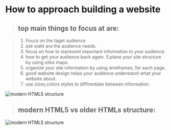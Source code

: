 
# How to approach building a website
> ## top main things to focus at are:

>1. Foucs on the taget audience
>2. ask waht are the audience needs.
>3. focus on how to represent important information to your audience.
>4. how to get your audience back again.
>5.plane your site structure by using sites maps.
>6. organize your site information  by using wireframes, for each page.
>7. good website design helps your audience understand what your website about.
>8. use sizes,colors styles to diffirentiate between information.

![modern HTML5 structure](https://www.script-tutorials.com/demos/531/structure.png)

> ## modern HTML5 vs older HTMLs structure:
![modern HTML5 structure](https://www.hostinger.com/tutorials/wp-content/uploads/sites/2/2017/03/differences-between-html-and-html5.png)
